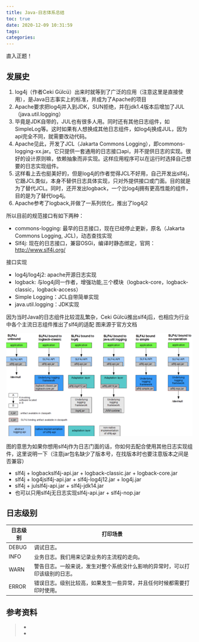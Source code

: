 ```yaml
---
title: Java-日志体系总结
toc: true
date: 2020-12-09 10:31:59
tags:
categories:
---
```


直入正题！

## 发展史
1. log4j（作者Ceki Gülcü）出来时就等到了广泛的应用（注意这里是直接使用），是Java日志事实上的标准，并成为了Apache的项目
2. Apache要求把log4j并入到JDK，SUN拒绝，并在jdk1.4版本后增加了JUL（java.util.logging）
3. 毕竟是JDK自带的，JUL也有很多人用。同时还有其他日志组件，如SimpleLog等。这时如果有人想换成其他日志组件，如log4j换成JUL，因为api完全不同，就需要改动代码。
4. Apache见此，开发了JCL（Jakarta Commons Logging），即commons-logging-xx.jar。它只提供一套通用的日志接口api，并不提供日志的实现。很好的设计原则嘛，依赖抽象而非实现。这样应用程序可以在运行时选择自己想要的日志实现组件。
5. 这样看上去也挺美好的，但是log4j的作者觉得JCL不好用，自己开发出slf4j，它跟JCL类似，本身不替供日志具体实现，只对外提供接口或门面。目的就是为了替代JCL。同时，还开发出logback，一个比log4j拥有更高性能的组件，目的是为了替代log4j。
6. Apache参考了logback,并做了一系列优化，推出了log4j2

所以目前的规范接口有如下两种：
- commons-logging: 最早的日志接口，现在已经停止更新，原名（Jakarta Commons Logging, JCL)，动态查找实现
- Slf4j: 现在的日志接口，兼容OSGi，编译时静态绑定，官网：http://www.slf4j.org/

接口实现
- log4j/log4j2: apache开源日志实现
- logback: 与log4j同一作者，增强功能,三个模块（logback-core，logback-classic，logback-access）
- Simple Logging：JCL自带简单实现
- java.util.logging：JDK实现

因为当时Java的日志组件比较混乱繁杂，Ceki Gülcü推出slf4j后，也相应为行业中各个主流日志组件推出了slf4j的适配 图来源于官方文档

![](Java-日志体系总结/slf4j.png)

图的意思为如果你想用slf4j作为日志门面的话，你如何去配合使用其他日志实现组件，这里说明一下（注意jar包名缺少了版本号，在找版本时也要注意版本之间是否兼容）

- slf4j + logbackslf4j-api.jar + logback-classic.jar + logback-core.jar
- slf4j + log4jslf4j-api.jar + slf4j-log4j12.jar + log4j.jar
- slf4j + julslf4j-api.jar + slf4j-jdk14.jar
- 也可以只用slf4j无日志实现slf4j-api.jar + slf4j-nop.jar

## 日志级别

日志级别 | 打印场景
---|---
DEBUG | 调试日志。
INFO | 业务日志。我们用来记录业务的主流程的走向。
WARN | 警告日志。一般来说，发生对整个系统没什么影响的异常时，可以打印该级别的日志。
ERROR | 错误日志。级别比较高，如果发生一些异常，并且任何时候都需要打印时使用。


## 参考资料
> - []()
> - []()
